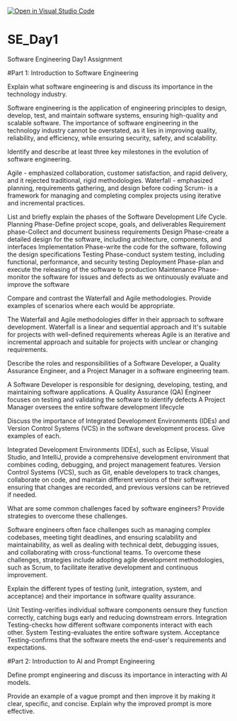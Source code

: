 [![Open in Visual Studio Code](https://classroom.github.com/assets/open-in-vscode-2e0aaae1b6195c2367325f4f02e2d04e9abb55f0b24a779b69b11b9e10269abc.svg)](https://classroom.github.com/online_ide?assignment_repo_id=15567007&assignment_repo_type=AssignmentRepo)
# SE_Day1
Software Engineering Day1 Assignment

#Part 1: Introduction to Software Engineering

Explain what software engineering is and discuss its importance in the technology industry.

 Software engineering is the application of engineering principles to design, develop, test, and maintain software systems, ensuring high-quality and scalable software. 
 The importance of software engineering in the technology industry cannot be overstated, as it lies in improving quality, reliability, and efficiency, while ensuring security, safety, and scalability.


Identify and describe at least three key milestones in the evolution of software engineering.

 Agile - emphasized collaboration, customer satisfaction, and rapid delivery, and it rejected traditional, rigid methodologies.
 Waterfall - emphasized planning, requirements gathering, and design before coding
 Scrum- is a framework for managing and completing complex projects using iterative and incremental practices.


List and briefly explain the phases of the Software Development Life Cycle.
  Planning Phase-Define project scope, goals, and deliverables
  Requirement phase-Collect and document business requirements
  Design Phase-create a detailed design for the software, including architecture, components, and interfaces
  Implementation Phase-write the code for the software, following the design specifications
  Testing Phase-conduct system testing, including functional, performance, and security testing
  Deployment Phase-plan and execute the releasing of the software to production
  Maintenance Phase-monitor the software for issues and defects as we ontinuously evaluate and improve the software


Compare and contrast the Waterfall and Agile methodologies. Provide examples of scenarios where each would be appropriate.

 The Waterfall and Agile methodologies differ in their approach to software development.
 Waterfall is a linear and sequential approach and  It's suitable for projects with well-defined requirements whereas  Agile is an iterative and incremental approach and suitable for 
 projects with unclear or changing requirements.


Describe the roles and responsibilities of a Software Developer, a Quality Assurance Engineer, and a Project Manager in a software engineering team.

   A Software Developer is responsible for designing, developing, testing, and maintaining software applications.
   A Quality Assurance (QA) Engineer focuses on testing and validating the software to identify defects
   A Project Manager oversees the entire software development lifecycle


Discuss the importance of Integrated Development Environments (IDEs) and Version Control Systems (VCS) in the software development process. Give examples of each.

  Integrated Development Environments (IDEs), such as Eclipse, Visual Studio, and IntelliJ, provide a comprehensive development environment that combines coding, debugging, and project 
  management features. Version Control Systems (VCS), such as Git, enable developers to track changes, collaborate on code, and maintain different versions of their software, ensuring 
  that changes are recorded, and previous versions can be retrieved if needed.


What are some common challenges faced by software engineers? Provide strategies to overcome these challenges.

  Software engineers often face challenges such as managing complex codebases, meeting tight deadlines, and ensuring scalability and maintainability, as well as dealing with technical 
  debt, debugging issues, and collaborating with cross-functional teams. 
  To overcome these challenges, strategies include adopting agile development methodologies, such as Scrum, to facilitate iterative development and continuous improvement.



Explain the different types of testing (unit, integration, system, and acceptance) and their importance in software quality assurance.

  Unit Testing-verifies individual software components oensure they function correctly, catching bugs early and reducing downstream errors.
  Integration Testing-checks how different software components interact with each other.
  System Testing-evaluates the entire software system.
  Acceptance Testing-confirms that the software meets the end-user's requirements and expectations.

#Part 2: Introduction to AI and Prompt Engineering


Define prompt engineering and discuss its importance in interacting with AI models.


Provide an example of a vague prompt and then improve it by making it clear, specific, and concise. Explain why the improved prompt is more effective.
